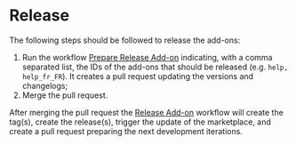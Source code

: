 # Release

The following steps should be followed to release the add-ons:
 1. Run the workflow [Prepare Release Add-on](https://github.com/zaproxy/zap-core-help/actions/workflows/prepare-release-add-on.yml)
    indicating, with a comma separated list, the IDs of the add-ons that should be released (e.g. `help, help_fr_FR`). It creates a
    pull request updating the versions and changelogs;
 2. Merge the pull request.

After merging the pull request the [Release Add-on](https://github.com/zaproxy/zap-core-help/actions/workflows/release-add-on.yml) workflow
will create the tag(s), create the release(s), trigger the update of the marketplace, and create a pull request preparing the next development iterations.
